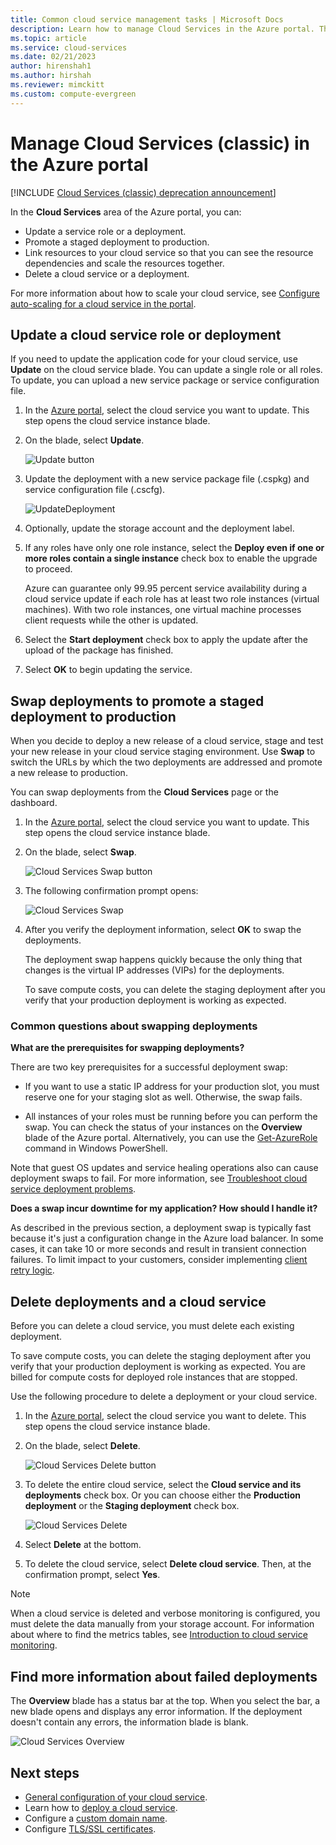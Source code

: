 ```yaml
---
title: Common cloud service management tasks | Microsoft Docs
description: Learn how to manage Cloud Services in the Azure portal. These examples use the Azure portal.
ms.topic: article
ms.service: cloud-services
ms.date: 02/21/2023
author: hirenshah1
ms.author: hirshah
ms.reviewer: mimckitt
ms.custom: compute-evergreen
---
```


# Manage Cloud Services (classic) in the Azure portal

[!INCLUDE [Cloud Services (classic) deprecation announcement](includes/deprecation-announcement.md)]

In the **Cloud Services** area of the Azure portal, you can:

* Update a service role or a deployment.
* Promote a staged deployment to production.
* Link resources to your cloud service so that you can see the resource dependencies and scale the resources together.
* Delete a cloud service or a deployment.

For more information about how to scale your cloud service, see [Configure auto-scaling for a cloud service in the portal](cloud-services-how-to-scale-portal.md).

## Update a cloud service role or deployment
If you need to update the application code for your cloud service, use **Update** on the cloud service blade. You can update a single role or all roles. To update, you can upload a new service package or service configuration file.

1. In the [Azure portal][Azure portal], select the cloud service you want to update. This step opens the cloud service instance blade.

2. On the blade, select **Update**.

    ![Update button](./media/cloud-services-how-to-manage-portal/update-button.png)

3. Update the deployment with a new service package file (.cspkg) and service configuration file (.cscfg).

    ![UpdateDeployment](./media/cloud-services-how-to-manage-portal/update-blade.png)

4. Optionally, update the storage account and the deployment label.

5. If any roles have only one role instance, select the **Deploy even if one or more roles contain a single instance** check box to enable the upgrade to proceed.

    Azure can guarantee only 99.95 percent service availability during a cloud service update if each role has at least two role instances (virtual machines). With two role instances, one virtual machine processes client requests while the other is updated.

6. Select the **Start deployment** check box to apply the update after the upload of the package has finished.

7. Select **OK** to begin updating the service.

## Swap deployments to promote a staged deployment to production
When you decide to deploy a new release of a cloud service, stage and test your new release in your cloud service staging environment. Use **Swap** to switch the URLs by which the two deployments are addressed and promote a new release to production.

You can swap deployments from the **Cloud Services** page or the dashboard.

1. In the [Azure portal][Azure portal], select the cloud service you want to update. This step opens the cloud service instance blade.

2. On the blade, select **Swap**.

    ![Cloud Services Swap button](./media/cloud-services-how-to-manage-portal/swap-button.png)

3. The following confirmation prompt opens:

    ![Cloud Services Swap](./media/cloud-services-how-to-manage-portal/swap-prompt.png)

4. After you verify the deployment information, select **OK** to swap the deployments.

    The deployment swap happens quickly because the only thing that changes is the virtual IP addresses (VIPs) for the deployments.

    To save compute costs, you can delete the staging deployment after you verify that your production deployment is working as expected.

### Common questions about swapping deployments

**What are the prerequisites for swapping deployments?**

There are two key prerequisites for a successful deployment swap:

- If you want to use a static IP address for your production slot, you must reserve one for your staging slot as well. Otherwise, the swap fails.

- All instances of your roles must be running before you can perform the swap. You can check the status of your instances on the **Overview** blade of the Azure portal. Alternatively, you can use the [Get-AzureRole](/powershell/module/servicemanagement/azure/get-azurerole) command in Windows PowerShell.

Note that guest OS updates and service healing operations also can cause deployment swaps to fail. For more information, see [Troubleshoot cloud service deployment problems](cloud-services-troubleshoot-deployment-problems.md).

**Does a swap incur downtime for my application? How should I handle it?**

As described in the previous section, a deployment swap is typically fast because it's just a configuration change in the Azure load balancer. In some cases, it can take 10 or more seconds and result in transient connection failures. To limit impact to your customers, consider implementing [client retry logic](/azure/architecture/best-practices/transient-faults).

## Delete deployments and a cloud service
Before you can delete a cloud service, you must delete each existing deployment.

To save compute costs, you can delete the staging deployment after you verify that your production deployment is working as expected. You are billed for compute costs for deployed role instances that are stopped.

Use the following procedure to delete a deployment or your cloud service.

1. In the [Azure portal][Azure portal], select the cloud service you want to delete. This step opens the cloud service instance blade.

2. On the blade, select **Delete**.

    ![Cloud Services Delete button](./media/cloud-services-how-to-manage-portal/delete-button.png)

3. To delete the entire cloud service, select the **Cloud service and its deployments** check box. Or you can choose either the **Production deployment** or the **Staging deployment** check box.

    ![Cloud Services Delete](./media/cloud-services-how-to-manage-portal/delete-blade.png)

4. Select **Delete** at the bottom.

5. To delete the cloud service, select **Delete cloud service**. Then, at the confirmation prompt, select **Yes**.

> [!NOTE]
> When a cloud service is deleted and verbose monitoring is configured, you must delete the data manually from your storage account. For information about where to find the metrics tables, see [Introduction to cloud service monitoring](cloud-services-how-to-monitor.md).


## Find more information about failed deployments
The **Overview** blade has a status bar at the top. When you select the bar, a new blade opens and displays any error information. If the deployment doesn't contain any errors, the information blade is blank.

![Cloud Services Overview](./media/cloud-services-how-to-manage-portal/status-info.png)



[Azure portal]: https://portal.azure.com

## Next steps
* [General configuration of your cloud service](cloud-services-how-to-configure-portal.md).
* Learn how to [deploy a cloud service](cloud-services-how-to-create-deploy-portal.md).
* Configure a [custom domain name](cloud-services-custom-domain-name-portal.md).
* Configure [TLS/SSL certificates](cloud-services-configure-ssl-certificate-portal.md).
